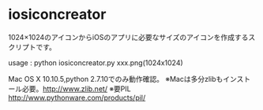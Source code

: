 # iosiconcreator

1024×1024のアイコンからiOSのアプリに必要なサイズのアイコンを作成するスクリプトです。

usage : python iosiconcreator.py xxx.png(1024x1024)

Mac OS X 10.10.5,python 2.7.10でのみ動作確認。
※Macは多分zlibもインストール必要。http://www.zlib.net/
※要PIL　http://www.pythonware.com/products/pil/
